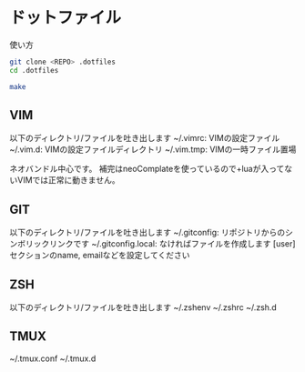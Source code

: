 ドットファイル
==============

使い方

```sh
git clone <REPO> .dotfiles
cd .dotfiles

make 
```

VIM
-------

以下のディレクトリ/ファイルを吐き出します
~/.vimrc: VIMの設定ファイル
~/.vim.d: VIMの設定ファイルディレクトリ
~/.vim.tmp: VIMの一時ファイル置場

ネオバンドル中心です。
補完はneoComplateを使っているので+luaが入ってないVIMでは正常に動きません。


GIT
-------

以下のディレクトリ/ファイルを吐き出します
~/.gitconfig: リポジトリからのシンボリックリンクです
~/.gitconfig.local: なければファイルを作成します [user]セクションのname, emailなどを設定してください

ZSH
-------

以下のディレクトリ/ファイルを吐き出します
~/.zshenv
~/.zshrc
~/.zsh.d

TMUX
-------

~/.tmux.conf
~/.tmux.d
